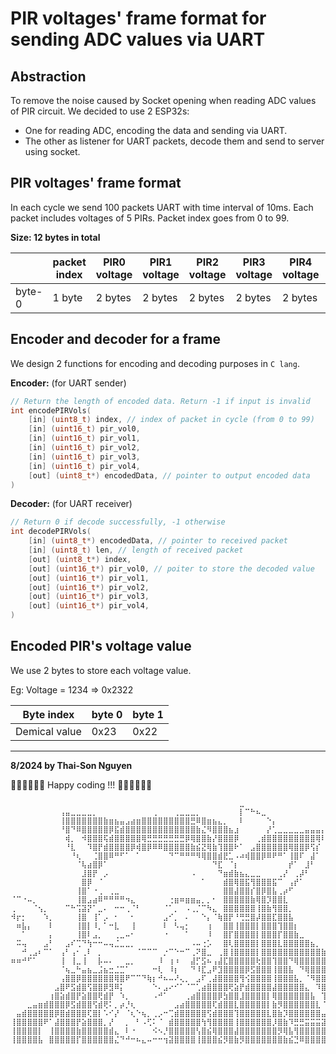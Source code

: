 # PIR voltages' frame format for sending ADC values via UART

## Abstraction

To remove the noise caused by Socket opening when reading ADC values of PIR circuit. We decided to use 2 ESP32s:

- One for reading ADC, encoding the data and sending via UART.
- The other as listener for UART packets, decode them and send to server using socket.

## PIR voltages' frame format

In each cycle we send 100 packets UART with time interval of 10ms. Each packet includes voltages of 5 PIRs. Packet index goes from 0 to 99.


**Size: 12 bytes in total**

|        | packet index | PIR0 voltage | PIR1 voltage | PIR2 voltage | PIR3 voltage | PIR4 voltage | checksum |         |
| ------ | ------------ | -------------- | -------------- | -------------- | -------------- | -------------- | -------- | ------- |
| byte-0 | 1 byte       | 2 bytes        | 2 bytes        | 2 bytes        | 2 bytes        | 2 bytes        | 1 byte   | byte-11 |

## Encoder and decoder for a frame

We design 2 functions for encoding and decoding purposes in `C lang`.

**Encoder:** (for UART sender)

```c
// Return the length of encoded data. Return -1 if input is invalid
int encodePIRVols(
    [in] (uint8_t) index, // index of packet in cycle (from 0 to 99)
    [in] (uint16_t) pir_vol0,
    [in] (uint16_t) pir_vol1,
    [in] (uint16_t) pir_vol2,
    [in] (uint16_t) pir_vol3,
    [in] (uint16_t) pir_vol4,
    [out] (uint8_t*) encodedData, // pointer to output encoded data
)

```

**Decoder:** (for UART receiver)

```c
// Return 0 if decode successfully, -1 otherwise
int decodePIRVols(
    [in] (uint8_t*) encodedData, // pointer to received packet
    [in] (uint8_t) len, // length of received packet
    [out] (uint8_t*) index,
    [out] (uint16_t*) pir_vol0, // poiter to store the decoded value
    [out] (uint16_t*) pir_vol1,
    [out] (uint16_t*) pir_vol2,
    [out] (uint16_t*) pir_vol3,
    [out] (uint16_t*) pir_vol4,
)

```

## Encoded PIR's voltage value

We use 2 bytes to store each voltage value. 

Eg: Voltage = 1234 => 0x2322

| Byte index | byte 0 | byte 1 |
| - | - | - |
| Demical value | 0x23 | 0x22 |

---
**8/2024 by Thai-Son Nguyen**

🧑‍💻🧑‍💻🧑‍💻 Happy coding !!! 🧑‍💻🧑‍💻🧑‍💻


```
⠀⠀⠀⠀⠀⠀⠀⠀⠀⠀⠀⠀⠀⠀⠀⠀⠀⠀⠀⠀⠀⠀⠀⠀⠀⠀⠀⠀⠀⠀⠀⠀⠀⠀⠀⠀⠀⠀⠀⠀⠀⠀⣀⠀⠀⠀⠀⠀⠀⠀⠀⠀⠀⠀⠀⠀⠀⠀⠀⠀
⠀⠀⠀⠀⠀⠀⠀⠀⠀⢠⣤⣀⣀⣀⣀⡀⠀⠀⠀⠀⠀⠀⠀⠀⠀⠀⢀⠀⠀⠀⢀⣀⣀⣀⡀⠀⠀⠀⠀⠀⠀⠀⡇⠉⠓⠦⣀⠀⠀⠀⠀⠀⠀⠀⠀⠀⠀⠀⠀
⠀⠀⠀⠀⠀⠀⠀⠀⠀⢸⣿⣿⣿⣿⣿⣿⣿⣷⣶⣦⣤⣠⣴⣶⣿⣿⣿⣿⣿⣿⣿⣿⣿⣛⠿⣿⣶⣦⣄⡀⠀⠀⠇⠀⠀⠀⠀⠑⡄⠀⠀⠀⠀⠀⠀⠀⠀⠀⠀
⠀⠀⠀⠀⠀⠀⠀⠀⠀⠘⣿⠙⠿⣿⣿⣿⣿⣿⡿⣯⣾⣿⣿⣿⣿⣿⣿⣿⣿⣿⣿⣿⣿⣿⣷⣌⠻⣿⣿⣿⣦⣰⠀⠀⠀⠀⠀⡜⢁⣀⣀⣀⣀⣀⣤⣤⣤⡄⠀
⠀⠀⠀⠀⠀⠀⠀⠀⠀⠀⢾⡀⠀⠺⣿⣿⣿⢯⣾⣿⣿⣿⣿⣿⢿⣛⣛⣛⣛⣛⣛⣛⡿⢿⣿⣿⣷⡜⣿⣿⣿⡿⠀⠀⠀⢀⣾⣿⣿⣿⣿⣿⣿⣿⣿⣿⢿⠇⠀
⠀⠀⠀⠀⠀⠀⠀⠀⠀⠀⠘⣇⠀⠀⠹⣿⡟⣾⣿⣿⣿⣿⡿⢾⣿⡿⠿⠿⣿⣿⣿⣿⣿⣷⣮⣝⢿⣷⢹⣿⣿⠗⠁⠀⣠⣿⣿⣿⣿⣿⣿⢿⣿⣿⡿⢫⡎⠀⠀
⠀⠀⠀⠀⠀⠀⠀⠀⠀⠀⠀⠘⢆⠀⠀⢈⣿⣿⠿⠛⠋⠁⠀⠁⠀⠀⠀⠀⠀⠙⠉⠛⠛⠛⠻⢿⣿⣿⣾⣟⣁⠠⠴⢾⣿⣿⡿⠿⠟⠛⠁⢸⣿⠏⠀⣼⠁⠀⠀
⠀⠀⠀⠀⠀⠀⠀⠀⠀⠀⠀⠀⠈⢧⣴⣿⡿⠁⠀⠀⠀⠀⠀⠀⠀⠀⠀⠀⠀⠀⠀⠀⠀⠀⠀⠀⠀⠙⣏⠀⠈⡆⠀⠀⠀⠀⠀⠀⠀⠀⠀⡞⠁⠀⣸⠃⠀⠀⠀
⠀⠀⠀⠀⠀⠀⠀⠀⠀⠀⠀⠀⠀⣸⣿⡟⠀⡠⠀⠀⠀⠀⠀⠀⠀⠀⠀⠀⠀⠀⠀⠀⠀⠠⠀⠀⠀⠀⠙⣶⣾⣷⣦⣄⣀⣀⠀⠀⠀⢀⡜⠀⢀⡼⠃⠀⠀⠀⠀
⠀⠀⠀⠀⠀⠀⠀⠀⠀⠀⠀⠀⠀⣿⡿⠀⠈⠀⠀⠀⠀⠀⠀⠀⠀⠀⠀⠀⠀⠀⠀⠀⠀⠀⠀⠁⠀⠀⠀⣾⣿⢿⣿⣯⢻⣿⣿⣿⣯⠉⠀⢠⡞⠁⠀⠀⠀⠀⠀
⠀⠀⠀⠀⠀⠀⠀⠀⠀⠀⠀⠀⢸⣿⠁⠐⢀⠀⢀⣀⠀⠀⠀⠀⠀⠀⠀⠀⠀⠀⠀⠀⠀⠀⠀⠀⠀⠀⠀⣿⣿⣼⣿⣿⡎⣿⡿⣿⣧⢀⡴⠋⠀⠀⠀⠀⠀⠀⠀
⠈⠉⠐⠤⡀⠀⠀⠀⠀⠀⠀⠀⢸⣿⣠⣴⠿⠛⠛⠛⠛⠲⣄⠀⠀⠀⠀⠀⠀⢐⣶⠶⣶⣶⣤⡀⡀⠂⠀⣿⣿⣿⣿⣿⣷⢿⣿⡹⣿⣿⣇⠀⠀⠀⠀⠀⠀⠀⠀
⢀⠀⠀⠀⠈⢢⡀⠀⠀⠀⠉⠓⢩⣽⡝⠁⣀⠄⠀⠒⠒⢀⠈⠃⠀⠀⠀⠀⠈⠁⡀⠀⠠⢀⡈⠉⠳⣄⠀⣿⣿⣿⣿⣿⣿⢸⣿⣷⢻⣿⣿⡀⠀⠀⠀⠀⠀⠀⠀
⠺⡖⡂⠀⠀⠀⠱⡀⠀⠀⠀⠀⢸⣿⠀⢸⠁⡠⠀⠂⠀⠀⠂⠀⠀⠀⠀⠀⣠⠊⡀⠀⠄⠀⠀⠑⡄⠈⢷⣿⡟⠘⢛⣛⣿⡼⣿⣿⣏⣿⣿⣧⠀⠀⠀⠀⠀⠀⠀
⠀⠶⣧⡄⠀⠀⠀⠇⠀⠀⠀⠀⢸⣿⡇⠸⡀⠁⠒⣇⠀⠀⢸⠀⠀⠀⠀⠀⠇⠀⠣⢤⡂⠀⠀⠀⢰⠀⠀⣿⣿⢸⣿⣿⣿⡇⣿⣿⣿⢹⣿⣿⡆⠀⠀⠀⠀⠀⠀
⠀⠀⠁⠀⠀⠀⠀⡄⠀⠀⠀⠀⢸⣿⠇⣠⡀⠀⠀⢀⣀⠤⠂⠀⠀⠀⠀⠀⠐⠀⠀⠀⠁⠀⠀⠀⠸⠀⠀⣿⡏⣿⣿⣿⣿⡇⣿⣿⣿⡏⣿⣿⣷⣀⠀⠀⠀⠀⠀
⠀⠭⢤⠀⠀⠀⣠⠃⠀⠀⣠⠎⢉⠙⢳⠒⠒⠤⢤⣈⣀⣀⡀⠀⠀⠀⠀⠀⠀⠀⠀⠀⠀⠠⠤⢐⡡⠀⠀⣿⢇⣿⣿⣿⣿⡇⣿⣿⣿⣇⣿⣿⣿⣿⣿⣦⡀⠀⠀
⠀⠀⠚⢀⣠⠆⠉⠁⠀⢠⠃⢠⠂⢀⠇⠀⡀⠀⠀⠀⠀⠀⠀⠈⠉⠉⠉⠀⡐⠉⠑⠒⠉⢀⠝⣿⣀⠀⢀⣿⢸⣿⣿⣿⣿⡇⣿⣿⣿⣿⣿⣿⣿⣿⣿⣿⣿⣷⡀
⠶⠶⠚⠋⠁⠀⠀⠀⠀⢸⠀⢸⣀⢸⠀⠀⡧⠤⠄⠀⠀⣀⡀⠀⠀⠀⠀⠸⠀⢰⠰⠀⠀⣼⡋⣫⠦⢠⣼⣏⣿⣿⣿⣿⣿⢗⣿⣿⢹⣿⣿⠙⢿⣿⣿⣿⣿⣿⣿
⠀⠀⠀⠀⠀⠀⠀⠀⠀⠈⢦⣀⠓⣤⣦⣀⣨⣦⣒⣈⣉⠁⠀⠀⠀⠀⠒⢇⠀⠸⡆⠀⠀⠙⠸⣏⣠⠟⣹⣿⣿⣿⣿⡿⣫⣿⣿⣿⢸⣿⣿⣧⠀⠙⢿⣿⣿⣿⣿
⠀⠀⠀⠀⠀⠀⠀⠀⠀⢠⣿⣿⡿⣿⣿⣿⣿⣿⣿⢿⣿⠟⠉⠉⠙⢷⡆⠚⠦⠤⠜⢄⡀⠀⣠⠏⢀⣼⣿⣿⣿⣿⢻⢪⣿⣿⣿⣿⢸⣿⣿⣿⣧⡀⠈⠻⣿⣿⣿
⠀⠀⠀⠀⠀⠀⠀⠀⣠⣿⠟⣫⣾⣿⢫⣿⣿⡿⣻⠿⡅⠀⠀⠀⠀⠀⠑⠄⣠⠔⠊⠁⠈⠉⢁⣴⣿⣿⣿⣿⢟⣵⡟⣾⣿⣿⣿⣿⣼⣿⣿⣿⣿⣿⣄⠀⠹⣿⣿
⠀⠀⠀⠀⠀⠀⠀⢰⣿⣵⣾⣿⡟⣵⣿⣿⢟⣾⡟⠀⠱⡀⠀⠀⠀⠀⠠⠚⠁⠀⠀⠀⢀⣴⣿⣿⣿⣿⡿⣳⣿⣿⣸⣿⣿⣿⣿⡇⢿⣿⣿⣿⣿⣿⣿⣧⠀⢹⣿
⠀⠀⠀⣀⣤⣶⣾⣿⣿⣿⡿⣫⣾⣿⣿⢫⣾⢟⠅⡀⡴⡘⢆⠀⠀⠀⠀⠀⠀⠀⣠⣴⣿⣿⣿⣿⣿⢏⣾⣿⣿⣇⣿⣿⣿⣿⣿⡇⣷⡻⣿⣿⣿⣿⣿⣿⣇⠈⣿
⠀⣤⣾⣿⣿⣿⣿⣿⡿⣿⣾⣿⣿⣿⢏⣿⡇⠡⠊⡜⠀⠈⢆⠑⢦⡀⢀⡠⠒⢉⣾⣿⣿⣿⣿⣿⢫⣾⣿⣿⣿⢹⣿⣿⣿⣿⣿⣇⣿⣷⡹⣿⣿⣿⣿⣿⣿⣤⣿
⢸⣿⣿⣿⣿⣿⠟⠁⣼⣿⣿⣿⡟⣵⣿⣿⣿⡀⡜⠀⠀⡀⠀⠃⠠⢋⠅⠈⠀⣾⣿⣿⣿⣿⣿⢳⢻⣿⣿⣿⣿⢸⣿⣿⣿⣿⣿⣿⡸⣿⣷⠹⣛⣛⣭⣭⣭⣽⣿
⢸⣿⣿⣿⣿⡇⠀⢸⣿⣿⣿⣿⣷⣿⣿⣿⣿⣿⣾⣄⠀⠇⠐⠀⠀⠀⠪⠢⡘⣿⣿⣿⣿⣿⢣⣿⣮⢿⣿⣿⣿⣼⣿⣿⣿⣿⣿⣿⣿⡻⢿⣧⢻⣿⣿⣿⣿⣿⣿
⢸⣿⣿⣿⣿⣧⠀⣿⣿⣿⣿⣿⡏⣿⣿⣿⣿⣿⣿⣌⠙⠚⠒⠦⣄⠤⠒⠒⢲⣽⣿⣿⣿⣿⢸⣿⣿⣿⣮⡻⣿⣷⡻⣿⣿⣿⣿⣿⣿⣿⣷⣮⣙⠿⣿⣿⣿⣿⣿
```